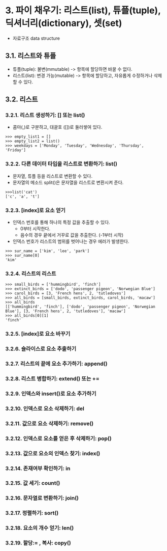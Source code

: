 # 3. 파이 채우기: 리스트(list), 튜플(tuple), 딕셔너리(dictionary), 셋(set)
* 자료구조 data structure
## 3.1. 리스트와 튜플
* 튜플(tuple): 불변(mmutable) -> 항목에 할당하면 바꿀 수 없다. 
* 리스트(list): 변경 가능(mutable) -> 항목에 할당하고, 자유롭게 수정하거나 삭제할 수 있다. 
## 3.2. 리스트
### 3.2.1. 리스트 생성하기: [] 또는 list()
* 콤마(,)로 구분하고, 대괄호 ([])로 둘러쌓여 있다. 
```
>>> empty_list1 = []
>>> empty_list2 = list()
>>> weekdays = ['Monday', 'Tuesday', 'Wednesday', 'Thursday', 'Friday']
```
### 3.2.2. 다른 데이터 타입을 리스트로 변환하기: list()
* 문자열, 튜플 등을 리스트로 변환할 수 있다. 
* 문자열의 메소드 split()은 문자열을 리스트로 변환시켜 준다. 
```
>>>list('cat')
['c', 'a', 't']
```
### 3.2.3. \[index\]로 요소 얻기
* 인덱스 번호를 통해 하나의 특정 값을 추출할 수 있다. 
    * 0부터 시작한다. 
    * 음수의 경우 끝에서 거꾸로 값을 추출한다. (-1부터 시작)
* 인덱스 번호가 리스트의 범위를 벗어나는 경우 에러가 발생한다. 
```
>>> sur_name = ['kim', 'lee', 'park']
>>> sur_name[0]
'kim'
```
### 3.2.4. 리스트의 리스트
```
>>> small_birds = ['hummingbird', 'finch']
>>> extinct_birds = ['dodo', 'passenger pigeon', 'Norwegian Blue']
>>> carol_birds = [3, 'French hens', 2, 'tutledoves']
>>> all_birds = [small_birds, extinct_birds, carol_birds, 'macaw']
>>> all_birds
[['hummingbird', 'finch'], ['dodo', 'passenger pigeon', 'Norwegian Blue'], [3, 'French hens', 2, 'tutledoves'], 'macaw']
>>> all_birds[0][1]
'finch'
```
### 3.2.5. \[index\]로 요소 바꾸기
### 3.2.6. 슬라이스로 요소 추출하기
### 3.2.7. 리스트의 끝에 요소 추가하기: append()
### 3.2.8. 리스트 병합하기: extend() 또는 += 
### 3.2.9. 인덱스와 insert()로 요소 추가하기
### 3.2.10. 인덱스로 요소 삭제하기: del
### 3.2.11. 값으로 요소 삭제하기: remove()
### 3.2.12. 인덱스로 요소를 얻은 후 삭제하기: pop()
### 3.2.13. 값으로 요소의 인덱스 찾기: index()
### 3.2.14. 존재여부 확인하기: in
### 3.2.15. 값 세기: count()
### 3.2.16. 문자열로 변환하기: join()
### 3.2.17. 정렬하기: sort()
### 3.2.18. 요소의 개수 얻기: len()
### 3.2.19. 할당:= , 복사: copy()
